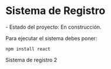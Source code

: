 <h1>Sistema de Registro</h1>
- Estado del proyecto: En construcción.

Para ejecutar el sistema debes poner:

```npm install react ```

Sistema de registro 2
